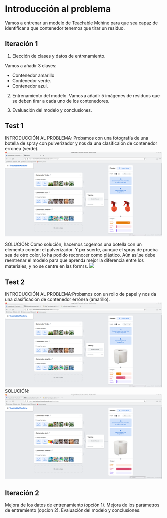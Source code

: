 # Introducción al problema

Vamos a entrenar un modelo de Teachable Mchine para que sea capaz de identificar a que contenedor tenemos que tirar un residuo.

## Iteración 1

1. Elección de clases y datos de entrenamiento.

Vamos a añadir 3 clases:
 * Contenedor amarillo
 * Contenedor verde.
 * Contenedor azul.
 
2. Entrenamiento del modelo.
Vamos a añadir 5 imágenes de residuos que se deben tirar a cada uno de los contenedores.

3. Evaluación del modelo y conclusiones.

## Test 1
INTRODUCCIÓN AL PROBLEMA: Probamos con una fotografía de una botella de spray con pulverizador y nos da una clasificaión de contenedor erronea (verde).
![](https://github.com/neusmartinez/IA-docs/blob/main/Problema%201.png)

SOLUCIÓN: Como solución, hacemos cogemos una botella con un elemento común: el pulverizador. Y por suerte, aunque el spray de prueba sea de otro color, lo ha podido reconocer como plástico. Aún así,se debe reentrenar el modelo para que aprenda mejor la diferencia entre los materiales, y no se centre en las formas.
![](https://github.com/neusmartinez/IA-docs/blob/main/Soluci%C3%B3n%201.png.)


## Test 2
INTRODUCCIÓN AL PROBLEMA:Probamos con un rollo de papel y nos da una clasificación de contenedor errónea (amarillo).
![](https://github.com/neusmartinez/IA-docs/blob/main/Problema%202.png)
SOLUCIÓN:
![](https://github.com/neusmartinez/IA-docs/blob/main/Soluci%C3%B3n%202.png)

## Iteración 2
Mejora de los datos de entrenamiento (opción 1).
Mejora de los parámetros de entremiento (opcion 2).
Evaluación del modelo y conclusiones.
